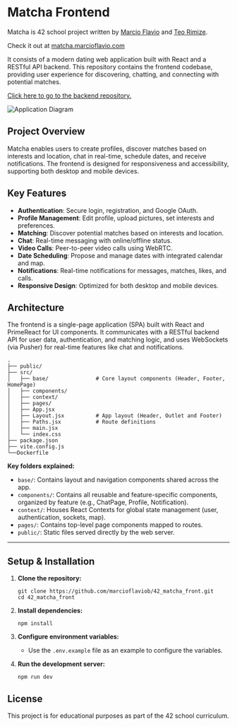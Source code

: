 # Matcha Frontend

Matcha is 42 school project written by [Marcio Flavio](https://www.linkedin.com/in/marcioflavio/) and [Teo Rimize](https://www.linkedin.com/in/t%C3%A9o-rimize-378b3222a/). 

Check it out at [matcha.marcioflavio.com](https://matcha.marcioflavio.com/)

It consists of a modern dating web application built with React and a RESTful API backend. This repository contains the frontend codebase, providing user experience for discovering, chatting, and connecting with potential matches.

[Click here to go to the backend repository.](https://github.com/marcioflaviob/42_matcha_back)

![Application Diagram](https://i.ibb.co/9HT0Jprb/Blank-diagram.png)

## Project Overview

Matcha enables users to create profiles, discover matches based on interests and location, chat in real-time, schedule dates, and receive notifications. The frontend is designed for responsiveness and accessibility, supporting both desktop and mobile devices.

## Key Features

- **Authentication**: Secure login, registration, and Google OAuth.
- **Profile Management**: Edit profile, upload pictures, set interests and preferences.
- **Matching**: Discover potential matches based on interests and location.
- **Chat**: Real-time messaging with online/offline status.
- **Video Calls**: Peer-to-peer video calls using WebRTC.
- **Date Scheduling**: Propose and manage dates with integrated calendar and map.
- **Notifications**: Real-time notifications for messages, matches, likes, and calls.
- **Responsive Design**: Optimized for both desktop and mobile devices.

## Architecture

The frontend is a single-page application (SPA) built with React and PrimeReact for UI components. It communicates with a RESTful backend API for user data, authentication, and matching logic, and uses WebSockets (via Pusher) for real-time features like chat and notifications.

```
.
├── public/                 
├── src/
│   ├── base/               # Core layout components (Header, Footer, HomePage)
│   ├── components/         
│   ├── context/            
│   ├── pages/              
│   ├── App.jsx             
│   ├── Layout.jsx          # App layout (Header, Outlet and Footer)
│   ├── Paths.jsx           # Route definitions
│   ├── main.jsx            
│   └── index.css           
├── package.json
├── vite.config.js
└──Dockerfile
```

**Key folders explained:**

- `base/`: Contains layout and navigation components shared across the app.
- `components/`: Contains all reusable and feature-specific components, organized by feature (e.g., ChatPage, Profile, Notification).
- `context/`: Houses React Contexts for global state management (user, authentication, sockets, map).
- `pages/`: Contains top-level page components mapped to routes.
- `public/`: Static files served directly by the web server.

---



## Setup & Installation

1. **Clone the repository:**
   ```
   git clone https://github.com/marcioflaviob/42_matcha_front.git
   cd 42_matcha_front
   ```

2. **Install dependencies:**
   ```
   npm install
   ```

3. **Configure environment variables:**
   - Use the `.env.example` file as an example to configure the variables.

4. **Run the development server:**
   ```
   npm run dev
   ```

## License

This project is for educational purposes as part of the 42 school curriculum.
